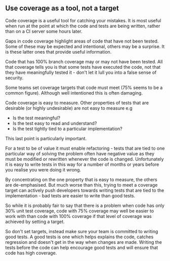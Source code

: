 ## Use coverage as a tool, not a target

Code coverage is a useful tool for catching your mistakes. It is most useful when run at the point at which the code and tests are being written, rather than on a CI server some hours later.

Gaps in code coverage highlight areas of code that have not been tested. Some of these may be expected and intentional, others may be a surprise. It is these latter ones that provide useful information.

Code that has 100% branch coverage may or may not have been tested. All that coverage tells you is that some tests have executed the code, not that they have meaningfully tested it - don't let it lull you into a false sense of security.

Some teams set coverage targets that code must meet (75% seems to be a common figure). Although well intentioned this is often damaging.

Code coverage is easy to measure. Other properties of tests that are desirable (or highly undesirable) are not easy to measure e.g

* Is the test meaningful?
* Is the test easy to read and understand?
* Is the test tightly tied to a particular implementation?

This last point is particularly important.

For a test to be of value it must enable refactoring - tests that are tied to one particular way of solving the problem often have negative value as they must be modified or rewritten whenever the code is changed. Unfortunately it is easy to write tests in this way for a number of months or years before you realise you were doing it wrong.

By concentrating on the one property that is easy to measure, the others are de-emphasised. But much worse than this, trying to meet a coverage target can actively push developers towards writing tests that are tied to the implementation - bad tests are easier to write than good tests.

So while it is probably fair to say that there is a problem when code has only 30% unit test coverage, code with 75% coverage may well be easier to work with than code with 100% coverage if that level of coverage was achieved by setting a target.

So don't set targets, instead make sure your team is committed to writing good tests. A good tests is one which helps explains the code, catches regression and doesn't get in the way when changes are made. Writing the tests before the code can help encourage good tests and will ensure that code has high coverage.
